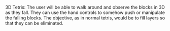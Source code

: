 3D Tetris:  The user will be able to walk around and observe the blocks in 3D as they fall.  They can use the hand controls to somehow push or manipulate the falling blocks.  The objective, as in normal tetris, would be to fill layers so that they can be eliminated.